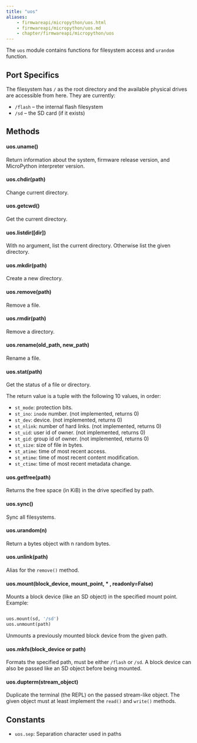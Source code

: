 ```yaml
---
title: "uos"
aliases:
    - firmwareapi/micropython/uos.html
    - firmwareapi/micropython/uos.md
    - chapter/firmwareapi/micropython/uos
---
```


The `uos` module contains functions for filesystem access and `urandom` function.

## Port Specifics

The filesystem has `/` as the root directory and the available physical drives are accessible from here. They are currently:

* `/flash` – the internal flash filesystem
* `/sd` – the SD card (if it exists)

## Methods

#### uos.uname()

Return information about the system, firmware release version, and MicroPython interpreter version.

#### uos.chdir(path)

Change current directory.

#### uos.getcwd()

Get the current directory.

#### uos.listdir(\[dir\])

With no argument, list the current directory. Otherwise list the given directory.

#### uos.mkdir(path)

Create a new directory.

#### uos.remove(path)

Remove a file.

#### uos.rmdir(path)

Remove a directory.

#### uos.rename(old\_path, new\_path)

Rename a file.

#### uos.stat(path)

Get the status of a file or directory.

The return value is a tuple with the following 10 values, in order:

* `st_mode`: protection bits.
* `st_ino`: `inode` number. (not implemented, returns 0)
* `st_dev`: device. (not implemented, returns 0)
* `st_nlink`: number of hard links. (not implemented, returns 0)
* `st_uid`: user id of owner. (not implemented, returns 0)
* `st_gid`: group id of owner. (not implemented, returns 0)
* `st_size`: size of file in bytes.
* `st_atime`: time of most recent access.
* `st_mtime`: time of most recent content modification.
* `st_ctime`: time of most recent metadata change.

#### uos.getfree(path)

Returns the free space (in KiB) in the drive specified by path.

#### uos.sync()

Sync all filesystems.

#### uos.urandom(n)

Return a bytes object with n random bytes.

#### uos.unlink(path)

Alias for the `remove()` method.

#### uos.mount(block\_device, mount\_point, \* , readonly=False)

Mounts a block device (like an SD object) in the specified mount point. Example:

```python

uos.mount(sd, '/sd')
uos.unmount(path)
```

Unmounts a previously mounted block device from the given path.

#### uos.mkfs(block\_device or path)

Formats the specified path, must be either `/flash` or `/sd`. A block device can also be passed like an SD object before being mounted.

#### uos.dupterm(stream\_object)

Duplicate the terminal (the REPL) on the passed stream-like object. The given object must at least implement the `read()` and `write()` methods.

## Constants

* `uos.sep`: Separation character used in paths
